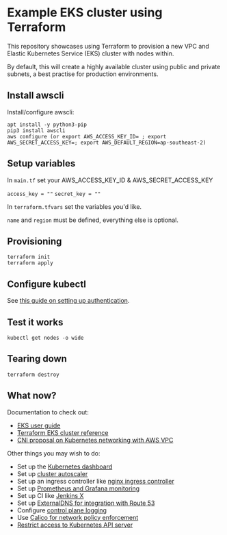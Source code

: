 # Example EKS cluster using Terraform

This repository showcases using Terraform to provision a new VPC and Elastic Kubernetes Service (EKS) cluster with nodes within.

By default, this will create a highly available cluster using public and private subnets, a best practise for production environments.

## Install awscli

Install/configure awscli:
```
apt install -y python3-pip
pip3 install awscli
aws configure (or export AWS_ACCESS_KEY_ID= ; export AWS_SECRET_ACCESS_KEY=; export AWS_DEFAULT_REGION=ap-southeast-2)
```


## Setup variables

In `main.tf` set your AWS_ACCESS_KEY_ID & AWS_SECRET_ACCESS_KEY

  `access_key = ""`
  `secret_key = ""`

In `terraform.tfvars` set the variables you'd like.

`name` and `region` must be defined, everything else is optional.

## Provisioning

```shell
terraform init
terraform apply
```

## Configure kubectl

See [this guide on setting up authentication](https://docs.aws.amazon.com/eks/latest/userguide/managing-auth.html).

## Test it works

```shell
kubectl get nodes -o wide
```

## Tearing down

```shell
terraform destroy
```

## What now?

Documentation to check out:
* [EKS user guide](https://docs.aws.amazon.com/eks/latest/userguide)
* [Terraform EKS cluster reference](https://www.terraform.io/docs/providers/aws/r/eks_cluster.html)
* [CNI proposal on Kubernetes networking with AWS VPC](https://github.com/aws/amazon-vpc-cni-k8s/blob/master/docs/cni-proposal.md)

Other things you may wish to do:
* Set up the [Kubernetes dashboard](https://docs.aws.amazon.com/eks/latest/userguide/dashboard-tutorial.html)
* Set up [cluster autoscaler](https://docs.aws.amazon.com/eks/latest/userguide/cluster-autoscaler.html)
* Set up an ingress controller like [nginx ingress controller](https://kubernetes.github.io/ingress-nginx/deploy/#aws)
* Set up [Prometheus and Grafana monitoring](https://www.eksworkshop.com/intermediate/240_monitoring/)
* Set up CI like [Jenkins X](https://jenkins-x.io/docs/)
* Set up [ExternalDNS for integration with Route 53](https://github.com/kubernetes-sigs/external-dns)
* Configure [control plane logging](https://docs.aws.amazon.com/eks/latest/userguide/control-plane-logs.html)
* Use [Calico for network policy enforcement](https://docs.aws.amazon.com/eks/latest/userguide/calico.html)
* [Restrict access to Kubernetes API server](https://docs.aws.amazon.com/eks/latest/userguide/cluster-endpoint.html)

